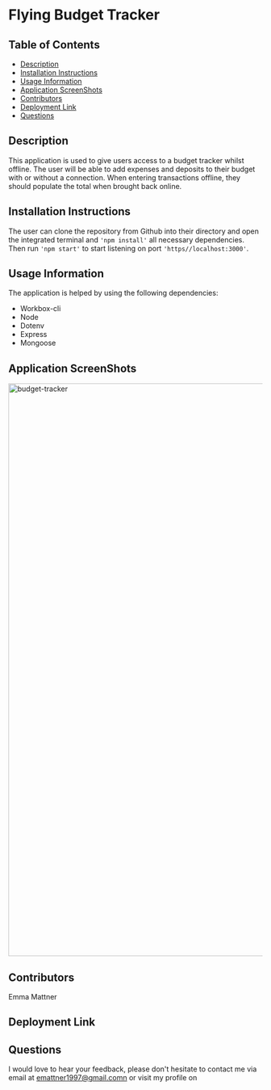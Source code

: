
# Flying Budget Tracker

## Table of Contents

* [Description](#description)
* [Installation Instructions](#installation-instructions)
* [Usage Information](#usage-information)
* [Application ScreenShots](#application-screenshots)
* [Contributors](#contributors)
* [Deployment Link](#deployment-link)
* [Questions](#questions)


## Description
This application is used to give users access to a budget tracker whilst offline. The user will be able to add expenses and deposits to their budget with or without a connection. When entering transactions offline, they should populate the total when brought back online.

## Installation Instructions
The user can clone the repository from Github into their directory and open the integrated terminal and ``'npm install'`` all necessary dependencies. Then run ``'npm start'`` to start listening on port ``'https//localhost:3000'``.

## Usage Information
The application is helped by using the following dependencies:
* Workbox-cli
* Node
* Dotenv
* Express
* Mongoose

## Application ScreenShots
<img width="1134" alt="budget-tracker" src="https://user-images.githubusercontent.com/78684306/126172589-10b7369b-f917-408f-8f55-71a018ebeacd.png">



## Contributors
Emma Mattner


## Deployment Link 


## Questions
I would love to hear your feedback, please don't hesitate to contact me via email at [emattner1997@gmail.comn](mailto;emattner1997@gmail.com) or visit my profile on 
